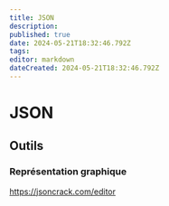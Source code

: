 ```yaml
---
title: JSON
description: 
published: true
date: 2024-05-21T18:32:46.792Z
tags: 
editor: markdown
dateCreated: 2024-05-21T18:32:46.792Z
---
```


# JSON

## Outils

### Représentation graphique

<https://jsoncrack.com/editor>